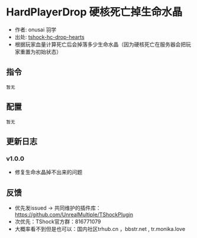 ﻿# HardPlayerDrop 硬核死亡掉生命水晶

- 作者: onusai 羽学
- 出处: [tshock-hc-drop-hearts](https://github.com/onusai/tshock-hc-drop-hearts)
- 根据玩家血量计算死亡后会掉落多少生命水晶（因为硬核死亡在服务器会把玩家重置为初始状态）

## 指令

```
暂无
```

## 配置
```json5
暂无
```

## 更新日志

### v1.0.0 
- 修复生命水晶掉不出来的问题

## 反馈
- 优先发issued -> 共同维护的插件库：https://github.com/UnrealMultiple/TShockPlugin
- 次优先：TShock官方群：816771079
- 大概率看不到但是也可以：国内社区trhub.cn ，bbstr.net , tr.monika.love
